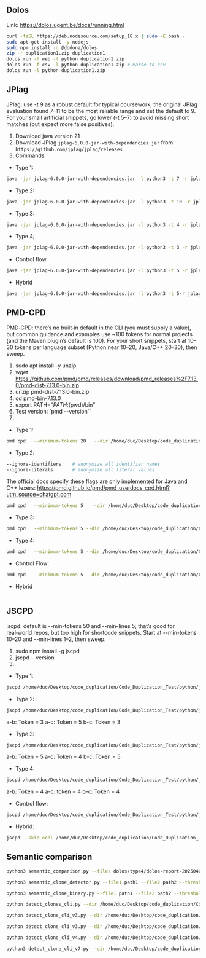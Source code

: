 
## Dolos
Link: https://dolos.ugent.be/docs/running.html
```bash
curl -fsSL https://deb.nodesource.com/setup_18.x | sudo -E bash -
sudo apt-get install -y nodejs
sudo npm install -g @dodona/dolos
zip -r duplication1.zip duplication1
dolos run -f web -l python duplication1.zip
dolos run -f csv -l python duplication1.zip # Parse to csv
dolos run -l python duplication1.zip

```

## JPlag
JPlag: use -t 9 as a robust default for typical coursework; the original JPlag evaluation found 7–11 to be the most reliable range and set the default to 9. For your small artificial snippets, go lower (-t 5–7) to avoid missing short matches (but expect more false positives).

1. Download java version 21
2. Download JPlag `jplag-6.0.0-jar-with-dependencies.jar` from `https://github.com/jplag/jplag/releases`
3. Commands
- Type 1:
```bash
java -jar jplag-6.0.0-jar-with-dependencies.jar -l python3 -t 7 -r jplag/type1/results-jplag-type1 jplag/type1
```
- Type 2:
```bash
java -jar jplag-6.0.0-jar-with-dependencies.jar -l python3 -t 10 -r jplag/type2/results-jplag-type2 jplag/type2
```
- Type 3:
```bash
java -jar jplag-6.0.0-jar-with-dependencies.jar -l python3 -t 4 -r jplag/type3/results-jplag-type3 jplag/type3
```
- Type 4;
```bash
java -jar jplag-6.0.0-jar-with-dependencies.jar -l python3 -t 3 -r jplag/type4/results-jplag-type4 jplag/type4
```
- Control flow
```bash
java -jar jplag-6.0.0-jar-with-dependencies.jar -l python3 -t 5 -r jplag/control_flow/results-jplag-cf jplag/control_flow
```
- Hybrid
```bash
java -jar jplag-6.0.0-jar-with-dependencies.jar -l python3 -t 5-r jplag/hybrid/results-jplag-hybrid jplag/hybrid
```

## PMD-CPD
PMD‑CPD: there’s no built‑in default in the CLI (you must supply a value), but common guidance and examples use ~100 tokens for normal projects (and the Maven plugin’s default is 100). For your short snippets, start at 10–30 tokens per language subset (Python near 10–20, Java/C++ 20–30), then sweep.

1. sudo apt install -y unzip
2. wget https://github.com/pmd/pmd/releases/download/pmd_releases%2F7.13.0/pmd-dist-7.13.0-bin.zip
3. unzip pmd-dist-7.13.0-bin.zip
4. cd pmd-bin-7.13.0
5. export PATH="$PATH:$(pwd)/bin"
6. Test version: `pmd --version``
7. 
- Type 1:
```bash
pmd cpd   --minimum-tokens 20   --dir /home/duc/Desktop/code_duplication/Code_Duplication_Test/python/dolos/type1   --language python   --format xml > /home/duc/Desktop/code_duplication/Code_Duplication_Test/python/dolos/type1/cpd-type1.xml
```

- Type 2:
```bash
--ignore-identifiers    # anonymize all identifier names
--ignore-literals       # anonymize all literal values
```

 The official docs specify these flags are only implemented for Java and C++ lexers: https://pmd.github.io/pmd/pmd_userdocs_cpd.html?utm_source=chatgpt.com

```bash
pmd cpd   --minimum-tokens 5   --dir /home/duc/Desktop/code_duplication/Code_Duplication_Test/python/dolos/type2 --ignore-identifiers --ignore-literals  --language python   --format xml > /home/duc/Desktop/code_duplication/Code_Duplication_Test/python/dolos/type2/cpd-type2.xml
```

- Type 3:
```bash
pmd cpd   --minimum-tokens 5 --dir /home/duc/Desktop/code_duplication/Code_Duplication_Test/python/dolos/type3  --language python   --format xml > /home/duc/Desktop/code_duplication/Code_Duplication_Test/python/dolos/type3/cpd-type3.xml
```

- Type 4:
```bash
pmd cpd   --minimum-tokens 5 --dir /home/duc/Desktop/code_duplication/Code_Duplication_Test/python/dolos/type4  --language python   --format xml > /home/duc/Desktop/code_duplication/Code_Duplication_Test/python/dolos/type4/cpd-type4.xml
```

- Control Flow:
```bash
pmd cpd   --minimum-tokens 5 --dir /home/duc/Desktop/code_duplication/Code_Duplication_Test/python/dolos/control_flow  --language python   --format xml > /home/duc/Desktop/code_duplication/Code_Duplication_Test/python/dolos/control_flow/cpd-cf.xml
```

- Hybrid
```bash

```

## JSCPD
jscpd: default is --min-tokens 50 and --min-lines 5; that’s good for real‑world repos, but too high for shortcode snippets. Start at --min-tokens 10–20 and --min-lines 1–2, then sweep.

1. sudo npm install -g jscpd
2. jscpd --version
3.
- Type 1:
```bash
jscpd /home/duc/Desktop/code_duplication/Code_Duplication_Test/python/jscpd/type1/type1a.py /home/duc/Desktop/code_duplication/Code_Duplication_Test/python/jscpd/type1/type1b.py --format python --min-tokens 10 --min-lines 1 --mode weak --reporters console,html,json --output /home/duc/Desktop/code_duplication/Code_Duplication_Test/python/jscpd/type1/reports
```

- Type 2:
```bash
jscpd /home/duc/Desktop/code_duplication/Code_Duplication_Test/python/jscpd/type2/type2a.py /home/duc/Desktop/code_duplication/Code_Duplication_Test/python/jscpd/type2/type2b.py --format python --min-tokens 3 --min-lines 1 --mode weak --reporters console,html,json --output /home/duc/Desktop/code_duplication/Code_Duplication_Test/python/jscpd/type2/report
```
a-b: Token = 3
a-c: Token = 5
b-c: Token = 3

- Type 3:
```bash
jscpd /home/duc/Desktop/code_duplication/Code_Duplication_Test/python/jscpd/type3/type3a.py /home/duc/Desktop/code_duplication/Code_Duplication_Test/python/jscpd/type3/type3b.py --format python --min-tokens 6 --min-lines 1 --mode weak --reporters console,html,json --output /home/duc/Desktop/code_duplication/Code_Duplication_Test/python/jscpd/type3/reports
```
a-b: Token = 5
a-c: Token = 4
b-c: Token = 5

- Type 4:
```bash
jscpd /home/duc/Desktop/code_duplication/Code_Duplication_Test/python/jscpd/type4/type4a.py /home/duc/Desktop/code_duplication/Code_Duplication_Test/python/jscpd/type4/type4b.py --format python --min-tokens 3 --min-lines 1 --mode weak --reporters console,html,json --output /home/duc/Desktop/code_duplication/Code_Duplication_Test/python/jscpd/type4/reports
```
a-b: Token = 4
a-c: token = 4
b-c: Token = 4

- Control flow:
```bash
jscpd /home/duc/Desktop/code_duplication/Code_Duplication_Test/python/jscpd/control_flow/cf_b.py /home/duc/Desktop/code_duplication/Code_Duplication_Test/python/jscpd/control_flow/cf_a.py --format python --min-tokens 4 --min-lines 1 --mode weak --reporters console,html,json --output /home/duc/Desktop/code_duplication/Code_Duplication_Test/python/jscpd/control_flow/reports
```

- Hybrid:
```bash
jscpd --skipLocal /home/duc/Desktop/code_duplication/Code_Duplication_Test/python/jscpd/hybrid/a /home/duc/Desktop/code_duplication/Code_Duplication_Test/python/jscpd/hybrid/b --format python --min-tokens 4 --min-lines 1 --mode weak --reporters console,html,json --output /home/duc/Desktop/code_duplication/Code_Duplication_Test/python/jscpd/hybrid/reports
```

## Semantic comparison
```bash
python3 semantic_comparison.py --files dolos/type4/dolos-report-20250406T191928512Z-type4/files.csv --pairs dolos/type4/dolos-report-20250406T191928512Z-type4/pairs.csv --output semantic_pairs.csv --threshold 0.5 --device cpu
```

```bash
python3 semantic_clone_detector.py --file1 path1 --file2 path2 --threshold 0.7
```

```bash
python3 semantic_clone_binary.py --file1 path1 --file2 path2 --threshold 0.7
```

```bash
python detect_clones_cli.py --dir /home/duc/Desktop/code_duplication/Code_Duplication_Test/python/dolos/non_similar --extensions .py .java --model mchochlov/codebert-base-cd-ft --threshold 0.85
```

```bash
python detect_clone_cli_v3.py --dir /home/duc/Desktop/code_duplication/Code_Duplication_Test/python/dolos/non_similar --extensions .py .java --fusion concat --w-embed 1.0 --w-ast 0.6 --w-lex 0.2 --threshold 0.2
```

```bash
python detect_clone_cli_v3.py --dir /home/duc/Desktop/code_duplication/Code_Duplication_Test/python/dolos/type1 --extensions .py .java --fusion late --prefilter-threshold 0.75 --w-embed 1.0 --w-ast 0.7 --w-lex 0.2 --threshold 0.2
```
<!-- # 1) Clean out conflicting bits
pip uninstall -y tree_sitter_languages tree-sitter-language-pack tree-sitter

# 2) Install a modern, compatible stack
pip install "tree-sitter>=0.25,<0.26" "tree-sitter-language-pack>=0.7"
# (py-tree-sitter 0.25.x docs show Parser(language, ...))  ← verified. :contentReference[oaicite:3]{index=3} -->

```bash
python detect_clone_cli_v4.py --dir /home/duc/Desktop/code_duplication/Code_Duplication_Test/python/dolos/type4 --extensions .py --fusion late --prefilter-threshold 0.80 --threshold 0.20 --w-embed 1.0 --w-ast 0.35 --embed-superpass 0.7 --w-lex 0.1 --no-center --ast-no-center --ast-tfidf --lex-mode py-token --lex-n 3 --fp-k 5 --fp-w 4 --min-fp-sim 0.05 --min-fp-total 2 --min-fp-longest 1 --min-ast-sim 0.00 --min-lex-sim 0.00 --debug-components --topk 20
``````

```bash
python3 detect_clone_cli_v7.py --dir /home/duc/Desktop/code_duplication/Code_Duplication_Test/python/hybrid --extensions .py --min-tokens 5 --mode semantic --model BAAI/bge-code-v1
```